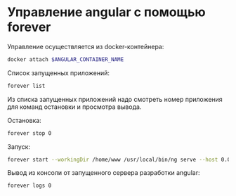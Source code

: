 # Управление angular с помощью forever

Управление осуществляется из docker-контейнера:

```bash
docker attach $ANGULAR_CONTAINER_NAME
```

Список запущенных приложений:

```bash
forever list
```

Из списка запущенных приложений надо смотреть номер приложения для команд остановки и просмотра вывода.

Остановка:

```bash
forever stop 0
```

Запуск:

```bash
forever start --workingDir /home/www /usr/local/bin/ng serve --host 0.0.0.0
```

Вывод из консоли от запущенного сервера разработки angular:

```bash
forever logs 0
```